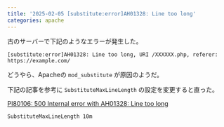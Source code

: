 ```yaml
---
title: '2025-02-05 [substitute:error]AH01328: Line too long'
categories: apache
---
```


古のサーバーで下記のようなエラーが発生した。

```
[substitute:error]AH01328: Line too long, URI /XXXXXX.php, referer: https://example.com/
```

どうやら、Apacheの `mod_substitute` が原因のようだ。

下記の記事を参考に `SubstituteMaxLineLength` の設定を変更すると直った。

[PI80106: 500 Internal error with AH01328: Line too long](https://www.ibm.com/support/pages/apar/PI80106)

```
SubstituteMaxLineLength 10m
```
